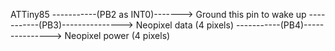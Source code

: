 ATTiny85
-----------(PB2 as INT0)-------> Ground this pin to wake up
-----------(PB3)---------------> Neopixel data  (4 pixels)
-----------(PB4)---------------> Neopixel power (4 pixels)
